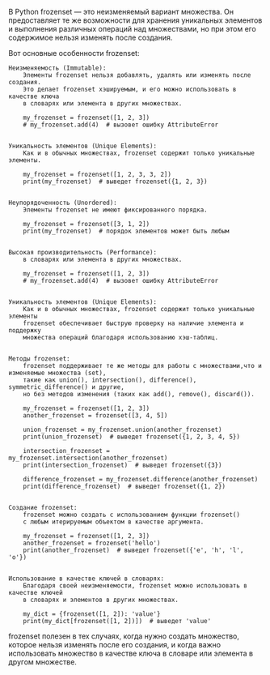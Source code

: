 

В Python frozenset — это неизменяемый вариант множества. Он предоставляет те же возможности
для хранения уникальных элементов и выполнения различных операций над множествами,
но при этом его содержимое нельзя изменять после создания.


Вот основные особенности frozenset:

    Неизменяемость (Immutable):
        Элементы frozenset нельзя добавлять, удалять или изменять после создания.
        Это делает frozenset хэшируемым, и его можно использовать в качестве ключа
        в словарях или элемента в других множествах.

        my_frozenset = frozenset([1, 2, 3])
        # my_frozenset.add(4)  # вызовет ошибку AttributeError


    Уникальность элементов (Unique Elements):
        Как и в обычных множествах, frozenset содержит только уникальные элементы.

        my_frozenset = frozenset([1, 2, 3, 3, 2])
        print(my_frozenset)  # выведет frozenset({1, 2, 3})


    Неупорядоченность (Unordered):
        Элементы frozenset не имеют фиксированного порядка.

        my_frozenset = frozenset([3, 1, 2])
        print(my_frozenset)  # порядок элементов может быть любым


    Высокая производительность (Performance):
        в словарях или элемента в других множествах.

        my_frozenset = frozenset([1, 2, 3])
        # my_frozenset.add(4)  # вызовет ошибку AttributeError


    Уникальность элементов (Unique Elements):
        Как и в обычных множествах, frozenset содержит только уникальные элементы
        frozenset обеспечивает быструю проверку на наличие элемента и поддержку
        множества операций благодаря использованию хэш-таблиц.


    Методы frozenset:
        frozenset поддерживает те же методы для работы с множествами,что и изменяемые множества (set),
        такие как union(), intersection(), difference(), symmetric_difference() и другие,
        но без методов изменения (таких как add(), remove(), discard()).

        my_frozenset = frozenset([1, 2, 3])
        another_frozenset = frozenset([3, 4, 5])

        union_frozenset = my_frozenset.union(another_frozenset)
        print(union_frozenset)  # выведет frozenset({1, 2, 3, 4, 5})

        intersection_frozenset = my_frozenset.intersection(another_frozenset)
        print(intersection_frozenset)  # выведет frozenset({3})

        difference_frozenset = my_frozenset.difference(another_frozenset)
        print(difference_frozenset)  # выведет frozenset({1, 2})


    Создание frozenset:
        frozenset можно создать с использованием функции frozenset()
        с любым итерируемым объектом в качестве аргумента.

        my_frozenset = frozenset([1, 2, 3])
        another_frozenset = frozenset('hello')
        print(another_frozenset)  # выведет frozenset({'e', 'h', 'l', 'o'})


    Использование в качестве ключей в словарях:
        Благодаря своей неизменяемости, frozenset можно использовать в качестве ключей
        в словарях и элементов в других множествах.

        my_dict = {frozenset([1, 2]): 'value'}
        print(my_dict[frozenset([1, 2])])  # выведет 'value'


frozenset полезен в тех случаях, когда нужно создать множество, которое
нельзя изменять после его создания, и когда важно использовать множество
в качестве ключа в словаре или элемента в другом множестве.
